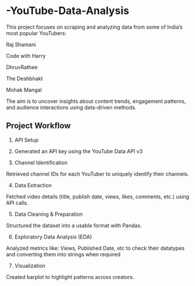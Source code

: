 # -YouTube-Data-Analysis

This project focuses on scraping and analyzing data from some of India’s most popular YouTubers:

Raj Shamani 

Code with Harry

DhruvRathee

The Deshbhakt

Mohak Mangal

The aim is to uncover insights about content trends, engagement patterns, and audience interactions using data-driven methods.

## Project Workflow
       
1. API Setup

2. Generated an API key using the YouTube Data API v3


3. Channel Identification

Retrieved channel IDs for each YouTuber to uniquely identify their channels.

4. Data Extraction

Fetched video details (title, publish date, views, likes, comments, etc.) using API calls.

5. Data Cleaning & Preparation

Structured the dataset into a usable format with Pandas.

6. Exploratory Data Analysis (EDA)

Analyzed metrics like: Views, Published Date, etc to check their datatypes and converting them into strings when required

7. Visualization

Created barplot to highlight patterns across creators.
